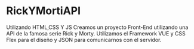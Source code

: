 # RickYMortiAPI
Utilizando HTML,CSS Y JS Creamos un proyecto Front-End utilizando una API de la famosa serie Rick y Morty. 
Utilizamos el Framework VUE y CSS Flex para el diseño y JSON para comunicarnos con el servidor.
